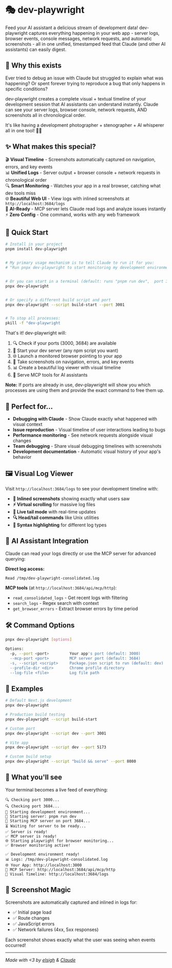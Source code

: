 # 🎭 dev-playwright

Feed your AI assistant a delicious stream of development data! dev-playwright captures everything happening in your web app - server logs, browser events, console messages, network requests, and automatic screenshots - all in one unified, timestamped feed that Claude (and other AI assistants) can easily digest.

## 🧠 Why this exists

Ever tried to debug an issue with Claude but struggled to explain what was happening? Or spent forever trying to reproduce a bug that only happens in specific conditions?

dev-playwright creates a complete visual + textual timeline of your development session that AI assistants can understand instantly. Claude can see your server logs, browser console, network requests, AND screenshots all in chronological order.

It's like having a development photographer + stenographer + AI whisperer all in one tool! 📸🤖

## ✨ What makes this special?

🎬 **Visual Timeline** - Screenshots automatically captured on navigation, errors, and key events  
📊 **Unified Logs** - Server output + browser console + network requests in chronological order  
🔍 **Smart Monitoring** - Watches your app in a real browser, catching what dev tools miss  
🌐 **Beautiful Web UI** - View logs with inlined screenshots at `http://localhost:3684/logs`  
🤖 **AI-Ready** - MCP server lets Claude read logs and analyze issues instantly  
⚡ **Zero Config** - One command, works with any web framework

## 🚀 Quick Start

```bash
# Install in your project
pnpm install dev-playwright


# My primary usage mechanism is to tell Claude to run it for you:
# "Run pnpx dev-playwright to start monitoring my development environment"


# Or you can start in a terminal (default: runs "pnpm run dev",  port 3000)
pnpx dev-playwright


# Or specify a different build script and port
pnpx dev-playwright --script build-start --port 3001


# To stop all processes:
pkill -f "dev-playwright
```

That's it! dev-playwright will:

1. 🔍 Check if your ports (3000, 3684) are available
2. 🚀 Start your dev server (any npm script you want)
3. 🌐 Launch a monitored browser pointing to your app
4. 📸 Take screenshots on navigation, errors, and key events
5. 📊 Create a beautiful log viewer with visual timeline
6. 🤖 Serve MCP tools for AI assistants

**Note:** If ports are already in use, dev-playwright will show you which processes are using them and provide the exact command to free them up.

## 🎯 Perfect for...

- **Debugging with Claude** - Show Claude exactly what happened with visual context
- **Issue reproduction** - Visual timeline of user interactions leading to bugs
- **Performance monitoring** - See network requests alongside visual changes
- **Team debugging** - Share visual debugging timelines with screenshots
- **Development documentation** - Automatic visual history of your app's behavior

## 🖼️ Visual Log Viewer

Visit `http://localhost:3684/logs` to see your development timeline with:

- **📸 Inlined screenshots** showing exactly what users saw
- **⚡ Virtual scrolling** for massive log files
- **🔴 Live tail mode** with real-time updates
- **🔍 Head/tail commands** like Unix utilities
- **🎨 Syntax highlighting** for different log types

## 🤖 AI Assistant Integration

Claude can read your logs directly or use the MCP server for advanced querying:

**Direct log access:**

```
Read /tmp/dev-playwright-consolidated.log
```

**MCP tools** (at `http://localhost:3684/api/mcp/http`):

- `read_consolidated_logs` - Get recent logs with filtering
- `search_logs` - Regex search with context
- `get_browser_errors` - Extract browser errors by time period

## 🛠️ Command Options

```bash
pnpx dev-playwright [options]

Options:
  -p, --port <port>         Your app's port (default: 3000)
  --mcp-port <port>         MCP server port (default: 3684)
  -s, --script <script>     Package.json script to run (default: dev)
  --profile-dir <dir>       Chrome profile directory
  --log-file <file>         Log file path
```

## 🎨 Examples

```bash
# Default Next.js development
pnpx dev-playwright

# Production build testing
pnpx dev-playwright --script build-start

# Custom port
pnpx dev-playwright --script dev --port 3001

# Vite app
pnpx dev-playwright --script dev --port 5173

# Custom build setup
pnpx dev-playwright --script "build && serve" --port 8080
```

## 🎪 What you'll see

Your terminal becomes a live feed of everything:

```
🔍 Checking port 3000...
🔍 Checking port 3684...
🚀 Starting development environment...
🔧 Starting server: pnpm run dev
🤖 Starting MCP server on port 3684...
⏳ Waiting for server to be ready...
✅ Server is ready!
✅ MCP server is ready!
🌐 Starting playwright for browser monitoring...
✅ Browser monitoring active!

✅ Development environment ready!
📊 Logs: /tmp/dev-playwright-consolidated.log
🌐 Your App: http://localhost:3000
🤖 MCP Server: http://localhost:3684/api/mcp/http
📸 Visual Timeline: http://localhost:3684/logs
```

## 📸 Screenshot Magic

Screenshots are automatically captured and inlined in logs for:

- ✅ Initial page load
- ✅ Route changes
- ✅ JavaScript errors
- ✅ Network failures (4xx, 5xx responses)

Each screenshot shows exactly what the user was seeing when events occurred!

---

_Made with <3 by [elsigh](https://github.com/elsigh) & [Claude](https://claude.ai)_
